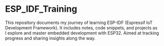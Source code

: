 # ESP_IDF_Training
This repository documents my journey of learning ESP-IDF (Espressif IoT Development Framework). It includes notes, code snippets, and projects as I explore and master embedded development with ESP32. Aimed at tracking progress and sharing insights along the way.

